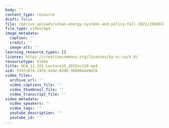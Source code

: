 ```yaml
---
body: ''
content_type: resource
draft: false
file: /gdrive_uploads/urban-energy-systems-and-policy-fall-2022/1968SV2xBH7TRHjw49mkZxPClJNJtt-m3/ocw_11165_lecture15_2022oct29.mp4
file_type: video/mp4
image_metadata:
  caption: ''
  credit: ''
  image-alt: ''
learning_resource_types: []
license: https://creativecommons.org/licenses/by-nc-sa/4.0/
resourcetype: Video
title: OCW_11.165_Lecture15_2022oct29.mp4
uid: 33d7c674-19fd-4a9e-8206-386904ae8d1b
video_files:
  archive_url: ''
  video_captions_file: ''
  video_thumbnail_file: ''
  video_transcript_file: ''
video_metadata:
  video_speakers: ''
  video_tags: ''
  youtube_description: ''
  youtube_id: ''
---
```

